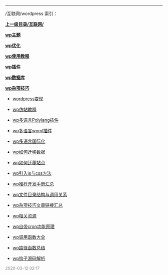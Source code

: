 
----

/互联网/wordpress 索引：


**[上一级目录/互联网/](/互联网/)**

**[wp主题](/互联网/wordpress/wp主题/)**

**[wp优化](/互联网/wordpress/wp优化/)**

**[wp使用教程](/互联网/wordpress/wp使用教程/)**

**[wp插件](/互联网/wordpress/wp插件/)**

**[wp数据库](/互联网/wordpress/wp数据库/)**

**[wp杂项技巧](/互联网/wordpress/wp杂项技巧/)**

- [wordpress变现](/互联网/wordpress/wordpress变现)

- [wp仿站教程](/互联网/wordpress/wp仿站教程)

- [wp多语言Polylang插件](/互联网/wordpress/wp多语言Polylang插件)

- [wp多语言wpml插件](/互联网/wordpress/wp多语言wpml插件)

- [wp多语言国际化](/互联网/wordpress/wp多语言国际化)

- [wp如何迁移数据](/互联网/wordpress/wp如何迁移数据)

- [wp如何迁移站点](/互联网/wordpress/wp如何迁移站点)

- [wp引入js与css方法](/互联网/wordpress/wp引入js与css方法)

- [wp推荐开发手册汇总](/互联网/wordpress/wp推荐开发手册汇总)

- [wp文件目录结构与调用关系](/互联网/wordpress/wp文件目录结构与调用关系)

- [wp杂项技巧文章链接汇总](/互联网/wordpress/wp杂项技巧文章链接汇总)

- [wp相关资源](/互联网/wordpress/wp相关资源)

- [wp自带cron功能原理](/互联网/wordpress/wp自带cron功能原理)

- [wp调用函数大全](/互联网/wordpress/wp调用函数大全)

- [wp路径函数总结](/互联网/wordpress/wp路径函数总结)

- [wp钩子源码解析](/互联网/wordpress/wp钩子源码解析)


<font size=2 color='grey'> 2020-03-12 02:17 </font>